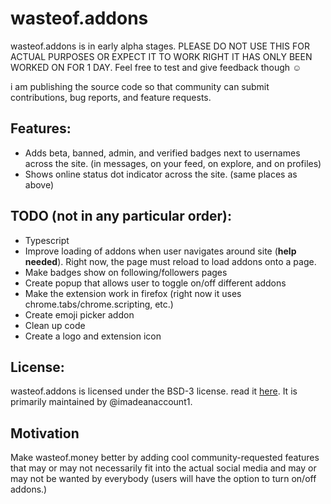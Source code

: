 # wasteof.addons
wasteof.addons is in early alpha stages. PLEASE DO NOT USE THIS FOR ACTUAL PURPOSES OR EXPECT IT TO WORK RIGHT IT HAS ONLY BEEN WORKED ON FOR 1 DAY. Feel free to test and give feedback though ☺

i am publishing the source code so that community can submit contributions, bug reports, and feature requests.

## Features:
- Adds beta, banned, admin, and verified badges next to usernames across the site. (in messages, on your feed, on explore, and on profiles)
- Shows online status dot indicator across the site. (same places as above)

## TODO (not in any particular order):
- Typescript
- Improve loading of addons when user navigates around site (**help needed**). Right now, the page must reload to load addons onto a page.
- Make badges show on following/followers pages
- Create popup that allows user to toggle on/off different addons
- Make the extension work in firefox (right now it uses chrome.tabs/chrome.scripting, etc.)
- Create emoji picker addon
- Clean up code
- Create a logo and extension icon

## License:
wasteof.addons is licensed under the BSD-3 license. read it [here](LICENSE). It is primarily maintained by @imadeanaccount1.

## Motivation
Make wasteof.money better by adding cool community-requested features that may or may not necessarily fit into the actual social media and may or may not be wanted by everybody (users will have the option to turn on/off addons.)
